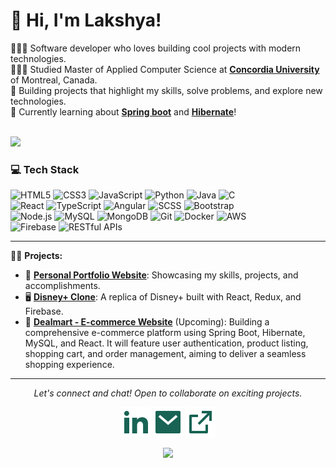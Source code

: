# 👋 Hi, I'm Lakshya!

👩🏻‍💻 Software developer who loves building cool projects with modern technologies.<br/>
👩🏻‍🎓 Studied Master of Applied Computer Science at **[Concordia University](https://www.concordia.ca/)** of Montreal, Canada.<br/>
🎨 Building projects that highlight my skills, solve problems, and explore new technologies.<br/>
💭 Currently learning about **[Spring boot](https://spring.io/projects/spring-boot)** and **[Hibernate](https://hibernate.org/)**!<br/>
<br/>

![](https://github-readme-stats.vercel.app/api?username=lakshyakalia&theme=radical&hide_border=false&include_all_commits=true&count_private=true)<br/>

### 💻 Tech Stack
![HTML5](https://img.shields.io/badge/html5-%23E34F26.svg?style=for-the-badge&logo=html5&logoColor=white)
![CSS3](https://img.shields.io/badge/css3-%231572B6.svg?style=for-the-badge&logo=css3&logoColor=white)
![JavaScript](https://img.shields.io/badge/javascript-%23323330.svg?style=for-the-badge&logo=javascript&logoColor=%23F7DF1E)
![Python](https://img.shields.io/badge/python-3670A0?style=for-the-badge&logo=python&logoColor=ffdd54)
![Java](https://img.shields.io/badge/java-%23ED8B00.svg?style=for-the-badge&logo=openjdk&logoColor=white)
![C](https://img.shields.io/badge/c-%2300599C.svg?style=for-the-badge&logo=c&logoColor=white)<br/>
![React](https://img.shields.io/badge/react-%2320232a.svg?style=for-the-badge&logo=react&logoColor=%2361DAFB)
![TypeScript](https://img.shields.io/badge/typescript-%23007ACC.svg?style=for-the-badge&logo=typescript&logoColor=white)
![Angular](https://img.shields.io/badge/angular-%23DD0031.svg?style=for-the-badge&logo=angular&logoColor=white)
![SCSS](https://img.shields.io/badge/scss-%23CC6699.svg?style=for-the-badge&logo=sass&logoColor=white)
![Bootstrap](https://img.shields.io/badge/bootstrap-%23563D7C.svg?style=for-the-badge&logo=bootstrap&logoColor=white)<br/>
![Node.js](https://img.shields.io/badge/node.js-%23339933.svg?style=for-the-badge&logo=node.js&logoColor=white)
![MySQL](https://img.shields.io/badge/mysql-%2300f.svg?style=for-the-badge&logo=mysql&logoColor=white)
![MongoDB](https://img.shields.io/badge/mongodb-%2347A248.svg?style=for-the-badge&logo=mongodb&logoColor=white)
![Git](https://img.shields.io/badge/git-%23F14E32.svg?style=for-the-badge&logo=git&logoColor=white)
![Docker](https://img.shields.io/badge/docker-%232496ED.svg?style=for-the-badge&logo=docker&logoColor=white)
![AWS](https://img.shields.io/badge/aws-%23232F3E.svg?style=for-the-badge&logo=amazonaws&logoColor=white)<br/>
![Firebase](https://img.shields.io/badge/firebase-%23FFCA28.svg?style=for-the-badge&logo=firebase&logoColor=white)
![RESTful APIs](https://img.shields.io/badge/restful%20apis-%2375599C.svg?style=for-the-badge&logo=api&logoColor=white)

---

🧑‍💻 **Projects:**
- 💼 **[Personal Portfolio Website](https://github.com/lakshyakalia/lakshyakalia.github.io/)**: Showcasing my skills, projects, and accomplishments.
- 🖥️ **[Disney+ Clone](https://github.com/lakshyakalia/disney-clone)**: A replica of Disney+ built with React, Redux, and Firebase.
- 🛒 **[Dealmart - E-commerce Website](https://github.com/lakshyakalia/dealmart)** (Upcoming): Building a comprehensive e-commerce platform using Spring Boot, Hibernate, MySQL, and React. It will feature user authentication, product listing, shopping cart, and order management, aiming to deliver a seamless shopping experience.

---


<p align="center">
  <i>Let's connect and chat! Open to collaborate on exciting projects.</i>

  <p align="center">
    <a href="https://www.linkedin.com/in/lakshyakalia/" alt="Linkedin"><img src="https://raw.githubusercontent.com/lakshyakalia/lakshyakalia/67803cb8e1e8960a0e5973d4d4e0ac9920e46edf/linkedin-fill.svg"></a>
    <a href="mailto:lakshyakalia1998@gmail.com" alt="Contact me"><img src="https://raw.githubusercontent.com/lakshyakalia/lakshyakalia/67803cb8e1e8960a0e5973d4d4e0ac9920e46edf/mail-fill.svg"></a>
    <a href="https://lakshyakalia.github.io" alt="My Personal Portfolio Site"><img src="https://raw.githubusercontent.com/lakshyakalia/lakshyakalia/67803cb8e1e8960a0e5973d4d4e0ac9920e46edf/external-link-line.svg"></a>
  </p>
</p>

<div align="center">
  
![](https://komarev.com/ghpvc/?username=lakshyakalia&style=for-the-badge)

</div>


